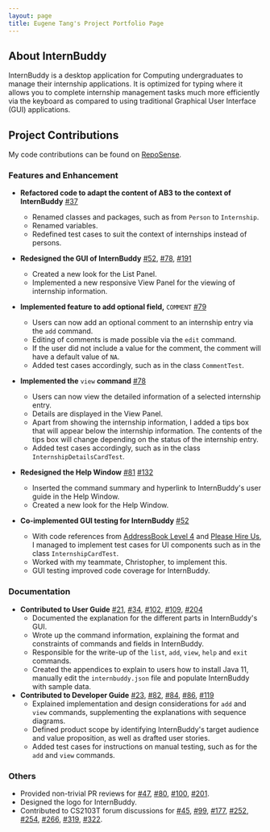 ```yaml
---
layout: page
title: Eugene Tang's Project Portfolio Page
---
```


## About InternBuddy
InternBuddy is a desktop application for Computing undergraduates to manage their internship applications.
It is optimized for typing where it allows you to complete internship management tasks much more efficiently
via the keyboard as compared to using traditional Graphical User Interface (GUI) applications.

## Project Contributions
My code contributions can be found on 
[RepoSense](https://nus-cs2103-ay2223s2.github.io/tp-dashboard/?search=eugenetangkj&breakdown=true&sort=groupTitle&sortWithin=title&since=2023-02-17&timeframe=commit&mergegroup=&groupSelect=groupByRepos&checkedFileTypes=docs~functional-code~test-code~other).

### Features and Enhancement
- **Refactored code to adapt the content of AB3 to the context of InternBuddy**
  [\#37](https://github.com/AY2223S2-CS2103T-T14-3/tp/pull/37)
  * Renamed classes and packages, such as from `Person` to `Internship`.
  * Renamed variables.
  * Redefined test cases to suit the context of internships instead of persons.

- **Redesigned the GUI of InternBuddy**
  [\#52](https://github.com/AY2223S2-CS2103T-T14-3/tp/pull/52),
  [\#78](https://github.com/AY2223S2-CS2103T-T14-3/tp/pull/78),
  [\#191](https://github.com/AY2223S2-CS2103T-T14-3/tp/pull/191)
  * Created a new look for the List Panel.
  * Implemented a new responsive View Panel for the viewing of internship information.

- **Implemented feature to add optional field,** `COMMENT`
  [\#79](https://github.com/AY2223S2-CS2103T-T14-3/tp/pull/79)
  * Users can now add an optional comment to an internship entry via the `add` command.
  * Editing of comments is made possible via the `edit` command.
  * If the user did not include a value for the comment, the comment will have a default value of `NA`.
  * Added test cases accordingly, such as in the class `CommentTest`.

<div style="page-break-after: always;"></div>

- **Implemented the** `view` **command**
  [\#78](https://github.com/AY2223S2-CS2103T-T14-3/tp/pull/78)
  * Users can now view the detailed information of a selected internship entry.
  * Details are displayed in the View Panel.
  * Apart from showing the internship information, I added a tips box that will appear
    below the internship information. The contents of the tips box will change depending
    on the status of the internship entry.
  * Added test cases accordingly, such as in the class `InternshipDetailsCardTest`.

- **Redesigned the Help Window**
  [\#81](https://github.com/AY2223S2-CS2103T-T14-3/tp/pull/81)
  [\#132](https://github.com/AY2223S2-CS2103T-T14-3/tp/pull/132)
  * Inserted the command summary and hyperlink to InternBuddy's user guide in the Help Window.
  * Created a new look for the Help Window.

- **Co-implemented GUI testing for InternBuddy**
  [\#52](https://github.com/AY2223S2-CS2103T-T14-3/tp/pull/52)
  * With code references from [AddressBook Level 4](https://github.com/se-edu/addressbook-level4)
    and [Please Hire Us](https://github.com/AY2223S1-CS2103T-W17-4/tp), I managed to implement
    test cases for UI components such as in the class `InternshipCardTest`.
  * Worked with my teammate, Christopher, to implement this.
  * GUI testing improved code coverage for InternBuddy.

### Documentation

- **Contributed to User Guide**
  [\#21](https://github.com/AY2223S2-CS2103T-T14-3/tp/pull/21),
  [\#34](https://github.com/AY2223S2-CS2103T-T14-3/tp/pull/34),
  [\#102](https://github.com/AY2223S2-CS2103T-T14-3/tp/pull/102),
  [\#109](https://github.com/AY2223S2-CS2103T-T14-3/tp/pull/109),
  [\#204](https://github.com/AY2223S2-CS2103T-T14-3/tp/pull/204)
  * Documented the explanation for the different parts in InternBuddy's GUI.
  * Wrote up the command information, explaining the format and constraints of commands and
    fields in InternBuddy.
  * Responsible for the write-up of the `list`, `add`, `view`, `help` and `exit` commands.
  * Created the appendices to explain to users how to install Java 11, manually edit the `internbuddy.json` file
    and populate InternBuddy with sample data.
- **Contributed to Developer Guide**
  [\#23](https://github.com/AY2223S2-CS2103T-T14-3/tp/pull/23),
  [\#82](https://github.com/AY2223S2-CS2103T-T14-3/tp/pull/82),
  [\#84](https://github.com/AY2223S2-CS2103T-T14-3/tp/pull/84),
  [\#86](https://github.com/AY2223S2-CS2103T-T14-3/tp/pull/86),
  [\#119](https://github.com/AY2223S2-CS2103T-T14-3/tp/pull/119)
  * Explained implementation and design considerations for `add` and `view` commands, supplementing the explanations with sequence diagrams.
  * Defined product scope by identifying InternBuddy's target audience and value proposition, as well as drafted user stories.
  * Added test cases for instructions on manual testing, such as for the `add` and `view` commands.

### Others
- Provided non-trivial PR reviews for
  [\#47](https://github.com/AY2223S2-CS2103T-T14-3/tp/pull/47),
  [\#80](https://github.com/AY2223S2-CS2103T-T14-3/tp/pull/80),
  [\#100](https://github.com/AY2223S2-CS2103T-T14-3/tp/pull/100),
  [\#201](https://github.com/AY2223S2-CS2103T-T14-3/tp/pull/201).
- Designed the logo for InternBuddy.
- Contributed to CS2103T forum discussions for
  [\#45](https://github.com/nus-cs2103-AY2223S2/forum/issues/45),
  [\#99](https://github.com/nus-cs2103-AY2223S2/forum/issues/99),
  [\#177](https://github.com/nus-cs2103-AY2223S2/forum/issues/177),
  [\#252](https://github.com/nus-cs2103-AY2223S2/forum/issues/252),
  [\#254](https://github.com/nus-cs2103-AY2223S2/forum/issues/254),
  [\#266](https://github.com/nus-cs2103-AY2223S2/forum/issues/266),
  [\#319](https://github.com/nus-cs2103-AY2223S2/forum/issues/319),
  [\#322](https://github.com/nus-cs2103-AY2223S2/forum/issues/322).

